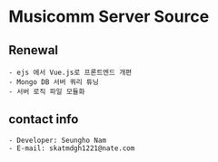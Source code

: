 # Musicomm Server Source

## Renewal
```
- ejs 에서 Vue.js로 프론트엔드 개편
- Mongo DB 서버 쿼리 튜닝
- 서버 로직 파일 모듈화
```

## contact info
```
- Developer: Seungho Nam
- E-mail: skatmdgh1221@nate.com
```
